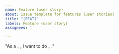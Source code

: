 ```yaml
---
name: Feature (user story)
about: Issue template for features (user stories)
title: "[FEAT]"
labels: Feature (user story)
assignees: ''

---
```


"As a _ , I want to do _ ."
